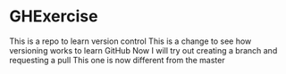 # GHExercise
This is a repo to learn version control
This is a change to see how versioning works to learn GitHub
Now I will try out creating a branch and requesting a pull
This one is now different from the master
